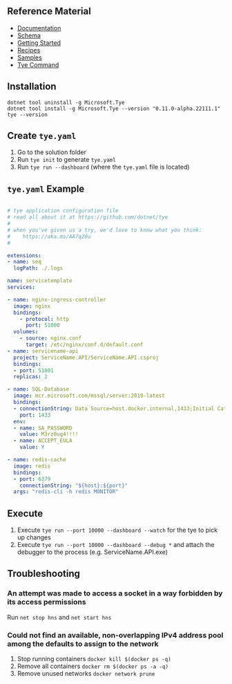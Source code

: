 ## Reference Material
- [Documentation](https://github.com/dotnet/tye/blob/main/docs/README.md)
- [Schema](https://github.com/dotnet/tye/blob/main/docs/reference/schema.md)
- [Getting Started](https://github.com/dotnet/tye/blob/main/docs/getting_started.md)
- [Recipes](https://github.com/dotnet/tye/tree/main/docs/recipes)
- [Samples](https://github.com/dotnet/tye/tree/main/samples)
- [Tye Command](https://github.com/dotnet/tye/blob/main/docs/reference/commandline/tye-run.md)

## Installation

```
dotnet tool uninstall -g Microsoft.Tye
dotnet tool install -g Microsoft.Tye --version "0.11.0-alpha.22111.1"
tye --version
```

## Create ```tye.yaml```

1. Go to the solution folder
2. Run ```tye init``` to generate ```tye.yaml```
3. Run ```tye run --dashboard``` (where the ```tye.yaml``` file is located)

## ```tye.yaml``` Example

```yaml

# tye application configuration file
# read all about it at https://github.com/dotnet/tye
#
# when you've given us a try, we'd love to know what you think:
#    https://aka.ms/AA7q20u
#

extensions:
- name: seq
  logPath: ./.logs

name: servicetemplate
services:

- name: nginx-ingress-controller
  image: nginx
  bindings:
    - protocol: http
      port: 51000
  volumes:
    - source: nginx.conf
      target: /etc/nginx/conf.d/default.conf
- name: servicename-api
  project: ServiceName.API/ServiceName.API.csproj
  bindings:
  - port: 51001
  replicas: 2

- name: SQL-Database
  image: mcr.microsoft.com/mssql/server:2019-latest
  bindings:
  - connectionString: Data Source=host.docker.internal,1433;Initial Catalog=ServiceDB;Persist Security Info=True;User ID=sa;Password=${env:SA_PASSWORD}
    port: 1433
  env:
  - name: SA_PASSWORD
    value: M3rz0ug4!!!!
  - name: ACCEPT_EULA
    value: Y

- name: redis-cache
  image: redis
  bindings:
  - port: 6379
    connectionString: "${host}:${port}"
  args: "redis-cli -h redis MONITOR"

```

## Execute

1. Execute ```tye run --port 10000 --dashboard --watch``` for the tye to pick up changes
2. Execute ```tye run --port 10000 --dashboard --debug *``` and attach the debugger to the process (e.g. ServiceName.API.exe)

## Troubleshooting

### An attempt was made to access a socket in a way forbidden by its access permissions
Run ```net stop hns``` and ```net start hns```

### Could not find an available, non-overlapping IPv4 address pool among the defaults to assign to the network
1. Stop running containers ```docker kill $(docker ps -q)```
2. Remove all containers ```docker rm $(docker ps -a -q)```
3. Remove unused networks ```docker network prune```
